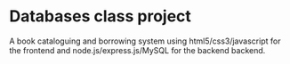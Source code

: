 # Databases class project
A book cataloguing and borrowing system using html5/css3/javascript for the frontend and node.js/express.js/MySQL for the backend backend.
